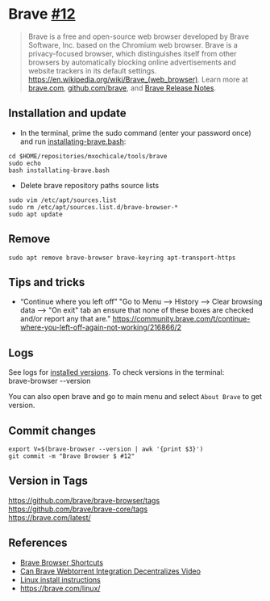 # Brave [#12](https://github.com/mxochicale/tools/issues/12)
> Brave is a free and open-source web browser developed by Brave Software, Inc. based on the Chromium web browser. Brave is a privacy-focused browser, which distinguishes itself from other browsers by automatically blocking online advertisements and website trackers in its default settings. https://en.wikipedia.org/wiki/Brave_(web_browser). 
Learn more at [brave.com](https://brave.com/), [github.com/brave](https://github.com/brave), and [Brave Release Notes](https://brave.com/latest/).

## Installation and update
* In the terminal, prime the sudo command (enter your password once) and run [installating-brave.bash](installating-brave.bash):
```
cd $HOME/repositories/mxochicale/tools/brave
sudo echo
bash installating-brave.bash
```

* Delete brave repository paths source lists 
```
sudo vim /etc/apt/sources.list
sudo rm /etc/apt/sources.list.d/brave-browser-*
sudo apt update
```

## Remove
```
sudo apt remove brave-browser brave-keyring apt-transport-https
```

## Tips and tricks
* “Continue where you left off” 
"Go to Menu --> History --> Clear browsing data --> "On exit" tab an ensure that none of these boxes are checked and/or report any that are."
https://community.brave.com/t/continue-where-you-left-off-again-not-working/216866/2 

## Logs 
See logs for [installed versions](logs.md).
To check versions in the terminal:    
brave-browser --version    

You can also open brave and go to main menu and select `About Brave` to get version.

## Commit changes
```
export V=$(brave-browser --version | awk '{print $3}')
git commit -m "Brave Browser $ #12"
```

## Version in Tags   
https://github.com/brave/brave-browser/tags     
https://github.com/brave/brave-core/tags    
https://brave.com/latest/   


## References 
* [Brave Browser Shortcuts](https://github.com/brave/browser-laptop/wiki/Brave-Browser-Shortcuts)
* [Can Brave Webtorrent Integration Decentralizes Video](https://www.youtube.com/watch?v=t5T-Ci7ddRU)
* [Linux install instructions](https://github.com/brave/browser-laptop/blob/master/docs/linuxInstall.md)
* https://brave.com/linux/
